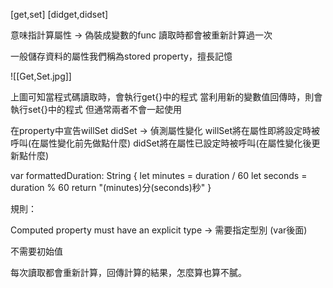 [get,set]
[didget,didset]

意味指計算屬性 -> 偽裝成變數的func
讀取時都會被重新計算過一次

一般儲存資料的屬性我們稱為stored property，擅長記憶

![[Get,Set.jpg]]

上圖可知當程式碼讀取時，會執行get{}中的程式
當利用新的變數值回傳時，則會執行set{}中的程式
但通常兩者不會一起使用



在property中宣告willSet didSet -> 偵測屬性變化
willSet將在屬性即將設定時被呼叫(在屬性變化前先做點什麼)
didSet將在屬性已設定時被呼叫(在屬性變化後更新點什麼)


var formattedDuration: String
{ 
let minutes = duration / 60 
let seconds = duration % 60 
return "\(minutes)分\(seconds)秒"
}



規則：

Computed property must have an explicit type -> 需要指定型別 (var後面)

不需要初始值

每次讀取都會重新計算，回傳計算的結果，怎麼算也算不膩。